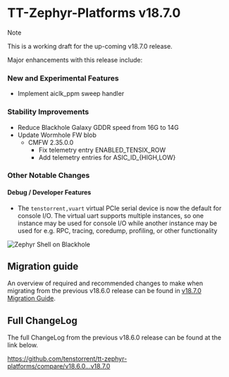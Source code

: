 # TT-Zephyr-Platforms v18.7.0

> [!NOTE]
> This is a working draft for the up-coming v18.7.0 release.

[comment]: <> (We are pleased to announce the release of TT Zephyr Platforms firmware version 18.7.0 🥳🎉.)

Major enhancements with this release include:

[comment]: <> (H3 Performance Improvements, if applicable)

### New and Experimental Features

* Implement aiclk_ppm sweep handler

[comment]: <> (H3 External Project Collaboration Efforts, if applicable)

### Stability Improvements

* Reduce Blackhole Galaxy GDDR speed from 16G to 14G
* Update Wormhole FW blob
  * CMFW 2.35.0.0
    * Fix telemetry entry ENABLED_TENSIX_ROW
    * Add telemetry entries for ASIC_ID_{HIGH,LOW}

[comment]: <> (H1 Security vulnerabilities fixed?)

[comment]: <> (H2 API Changes, if applicable)

[comment]: <> (H3 Removed APIs, H3 Deprecated APIs, H3 New APIs, if applicable)

[comment]: <> (UL PCIe)
[comment]: <> (UL DDR)
[comment]: <> (UL Ethernet)
[comment]: <> (UL Telemetry)
[comment]: <> (UL Debug / Developer Features)
[comment]: <> (UL Drivers)
[comment]: <> (UL Libraries)

[comment]: <> (H2 New Samples, if applicable)

[comment]: <> (UL PCIe)
[comment]: <> (UL DDR)
[comment]: <> (UL Ethernet)
[comment]: <> (UL Telemetry)
[comment]: <> (UL Debug / Developer Features)
[comment]: <> (UL Drivers)
[comment]: <> (UL Libraries)

### Other Notable Changes

[comment]: <> (UL PCIe)
[comment]: <> (UL DDR)
[comment]: <> (UL Ethernet)
[comment]: <> (UL Telemetry)

#### Debug / Developer Features

* The `tenstorrent,vuart` virtual PCIe serial device is now the default for console I/O. The
  virtual uart supports multiple instances, so one instance may be used for console I/O while
  another instance may be used for e.g. RPC, tracing, coredump, profiling, or other
  functionality

![Zephyr Shell on Blackhole](../img/shell.gif)

[comment]: <> (UL Drivers)
[comment]: <> (UL Libraries)

[comment]: <> (H2 New Boards, if applicable)

## Migration guide

An overview of required and recommended changes to make when migrating from the previous v18.6.0 release can be found in [v18.7.0 Migration Guide](https://github.com/tenstorrent/tt-zephyr-platforms/tree/main/doc/release/migration-guide-v18.7.0.md).

## Full ChangeLog

The full ChangeLog from the previous v18.6.0 release can be found at the link below.

https://github.com/tenstorrent/tt-zephyr-platforms/compare/v18.6.0...v18.7.0
